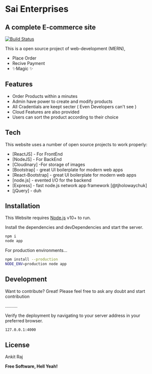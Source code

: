 # Sai Enterprises
## A complete E-commerce site



[![Build Status](https://travis-ci.org/joemccann/dillinger.svg?branch=master)](https://travis-ci.org/joemccann/dillinger)

This is a open source project of web-development (MERN),


- Place Order
- Recive Payment
- ✨Magic ✨

## Features
 
- Order Products within a minutes
- Admin have power to create and modify products
- All Cradentials are keept secter ( Even Developers can't see )
- Cloud Features are also provided
- Users can sort the product according to their choice




## Tech

This website uses a number of open source projects to work properly:

- [ReactJS] - For FrontEnd
- [NodeJS] - For BackEnd
- [Cloudinary] -For storage of images
- [Bootstrap] - great UI boilerplate for modern web apps
- [React-Bootstrap] - great UI boilerplate for modern web apps
- [node.js] - evented I/O for the backend
- [Express] - fast node.js network app framework [@tjholowaychuk]
- [jQuery] - duh

## Installation

This Website requires [Node.js](https://nodejs.org/) v10+ to run.

Install the dependencies and devDependencies and start the server.
 
```sh
npm i
node app
```

For production environments...

```sh
npm install --production
NODE_ENV=production node app
``` 



## Development

Want to contribute? Great!
Please feel free to ask any doubt and start contribution





 ..........

Verify the deployment by navigating to your server address in
your preferred browser.

```sh
127.0.0.1:4000
```

## License

Ankit Raj

**Free Software, Hell Yeah!**
